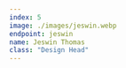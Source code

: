 ```yaml
---
index: 5
image: ./images/jeswin.webp
endpoint: jeswin
name: Jeswin Thomas
class: "Design Head"
---
```


